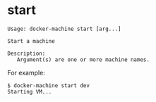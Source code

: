 <!--[metadata]>
+++
title = "start"
description = "Start a machine"
keywords = ["machine, start, subcommand"]
[menu.main]
identifier="machine.start"
parent="smn_machine_subcmds"
+++
<![end-metadata]-->

# start

    Usage: docker-machine start [arg...]

    Start a machine

    Description:
       Argument(s) are one or more machine names.

For example:

    $ docker-machine start dev
    Starting VM...
